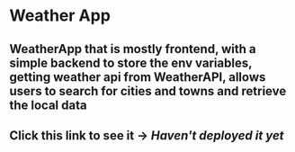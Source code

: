 # Weather App
## WeatherApp that is mostly frontend, with a simple backend to store the env variables, getting weather api from WeatherAPI, allows users to search for cities and towns and retrieve the local data

## Click this link to see it -> *Haven't deployed it yet* 
